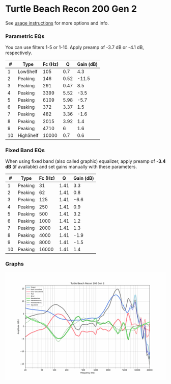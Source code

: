 # Turtle Beach Recon 200 Gen 2
See [usage instructions](https://github.com/jaakkopasanen/AutoEq#usage) for more options and info.

### Parametric EQs
You can use filters 1-5 or 1-10. Apply preamp of -3.7 dB or -4.1 dB, respectively.

|   # | Type      |   Fc (Hz) |    Q |   Gain (dB) |
|-----|-----------|-----------|------|-------------|
|   1 | LowShelf  |       105 | 0.7  |         4.3 |
|   2 | Peaking   |       146 | 0.52 |       -11.5 |
|   3 | Peaking   |       291 | 0.47 |         8.5 |
|   4 | Peaking   |      3399 | 5.52 |        -3.5 |
|   5 | Peaking   |      6109 | 5.98 |        -5.7 |
|   6 | Peaking   |       372 | 3.37 |         1.5 |
|   7 | Peaking   |       482 | 3.36 |        -1.6 |
|   8 | Peaking   |      2015 | 3.92 |         1.4 |
|   9 | Peaking   |      4710 | 6    |         1.6 |
|  10 | HighShelf |     10000 | 0.7  |         0.6 |

### Fixed Band EQs
When using fixed band (also called graphic) equalizer, apply preamp of **-3.4 dB** (if available) and set gains manually with these parameters.

|   # | Type    |   Fc (Hz) |    Q |   Gain (dB) |
|-----|---------|-----------|------|-------------|
|   1 | Peaking |        31 | 1.41 |         3.3 |
|   2 | Peaking |        62 | 1.41 |         0.8 |
|   3 | Peaking |       125 | 1.41 |        -6.6 |
|   4 | Peaking |       250 | 1.41 |         0.9 |
|   5 | Peaking |       500 | 1.41 |         3.2 |
|   6 | Peaking |      1000 | 1.41 |         1.2 |
|   7 | Peaking |      2000 | 1.41 |         1.3 |
|   8 | Peaking |      4000 | 1.41 |        -1.9 |
|   9 | Peaking |      8000 | 1.41 |        -1.5 |
|  10 | Peaking |     16000 | 1.41 |         1.4 |

### Graphs
![](./Turtle%20Beach%20Recon%20200%20Gen%202.png)
